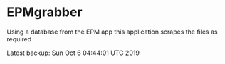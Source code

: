 # EPMgrabber
Using a database from the EPM app this application scrapes the files as required


Latest backup: Sun Oct 6 04:44:01 UTC 2019
